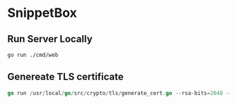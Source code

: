 # SnippetBox

## Run Server Locally
```bash
go run ./cmd/web
```

## Genereate TLS certificate
```go
go run /usr/local/go/src/crypto/tls/generate_cert.go --rsa-bits=2048 --host=localhost
```
